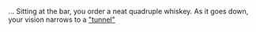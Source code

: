 ... Sitting at the bar, you order a neat quadruple whiskey. As it goes down, your vision narrows to a ["tunnel"](../blackout/blackout.md)